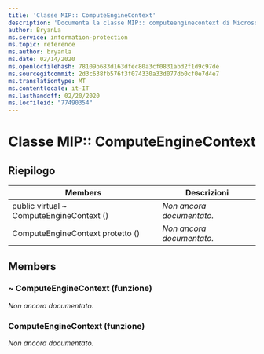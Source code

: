 ```yaml
---
title: 'Classe MIP:: ComputeEngineContext'
description: 'Documenta la classe MIP:: computeenginecontext di Microsoft Information Protection (MIP) SDK.'
author: BryanLa
ms.service: information-protection
ms.topic: reference
ms.author: bryanla
ms.date: 02/14/2020
ms.openlocfilehash: 78109b683d163dfec80a3cf0831abd2f1d9c97de
ms.sourcegitcommit: 2d3c638fb576f3f074330a33d077db0cf0e7d4e7
ms.translationtype: MT
ms.contentlocale: it-IT
ms.lasthandoff: 02/20/2020
ms.locfileid: "77490354"
---
```

# <a name="class-mipcomputeenginecontext"></a>Classe MIP:: ComputeEngineContext 
  
## <a name="summary"></a>Riepilogo
 Members                        | Descrizioni                                
--------------------------------|---------------------------------------------
public virtual ~ ComputeEngineContext ()  | _Non ancora documentato._
ComputeEngineContext protetto ()  | _Non ancora documentato._
  
## <a name="members"></a>Members
  
### <a name="computeenginecontext-function"></a>~ ComputeEngineContext (funzione)
_Non ancora documentato._

  
### <a name="computeenginecontext-function"></a>ComputeEngineContext (funzione)
_Non ancora documentato._
